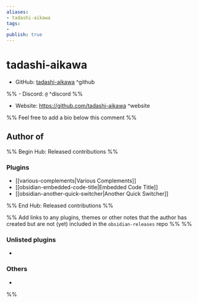 ```yaml
---
aliases:
- tadashi-aikawa
tags: 
- 
publish: true
---
```


# tadashi-aikawa

- GitHub: [tadashi-aikawa](https://github.com/tadashi-aikawa/) ^github

%% - Discord: `@` ^discord %%

- Website: <https://github.com/tadashi-aikawa> ^website

<!-- - [[Publish sites|Publish site]]: ^publish -->

%% Feel free to add a bio below this comment %%


## Author of

%% Begin Hub: Released contributions %%
### Plugins
- [[various-complements|Various Complements]]
- [[obsidian-embedded-code-title|Embedded Code Title]]
- [[obsidian-another-quick-switcher|Another Quick Switcher]]

%% End Hub: Released contributions %%

%% Add links to any plugins, themes or other notes that the author has created but are not (yet) included in the `obsidian-releases` repo %%
%%
### Unlisted plugins

- 

### Others

- 
%%

<!--
## Sponsor this author

- [[GitHub sponsors]]: [Sponsor @tadashi-aikawa on GitHub Sponsors](https://github.com/sponsors/tadashi-aikawa) ^github-sponsor
- [[Buy me a coffee]]: ^buy-me-a-coffee
- [[PayPal]]: ^paypal
- [[Patreon]]: ^patreon

-->

<!--
## Follow this author

- [[YouTube Channels|On YouTube]]: ^youtube
- Twitter: ^twitter
- ...
-->